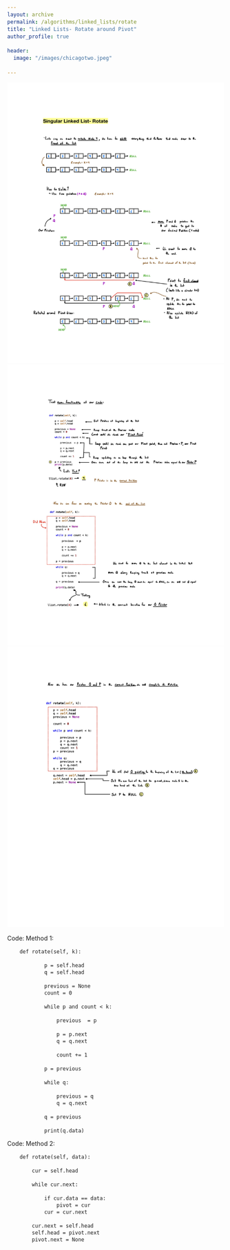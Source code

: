 ```yaml
---
layout: archive
permalink: /algorithms/linked_lists/rotate
title: "Linked Lists- Rotate around Pivot"
author_profile: true

header:
  image: "/images/chicagotwo.jpeg"
  
---
```

![inserting an Image](/images/Linked_Lists/rotate/Page1.jpg)
![inserting an Image](/images/Linked_Lists/rotate/Page2.jpg)
![inserting an Image](/images/Linked_Lists/rotate/Page3.jpg)


Code: Method 1:

        def rotate(self, k):

                p = self.head
                q = self.head

                previous = None
                count = 0

                while p and count < k:

                    previous  = p

                    p = p.next
                    q = q.next

                    count += 1

                p = previous

                while q:

                    previous = q
                    q = q.next

                q = previous

                print(q.data)

Code: Method 2:

        def rotate(self, data):

            cur = self.head

            while cur.next:

                if cur.data == data:
                    pivot = cur
                cur = cur.next

            cur.next = self.head
            self.head = pivot.next
            pivot.next = None


